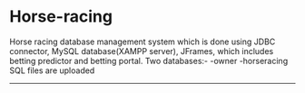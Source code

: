 # Horse-racing
Horse racing database management system which is done using JDBC connector, MySQL database(XAMPP server), JFrames, which 
includes betting predictor and betting portal.
Two databases:-
-owner
-horseracing 
SQL files are uploaded


-----------------------------------------------------------------------------------------------------------------------------
